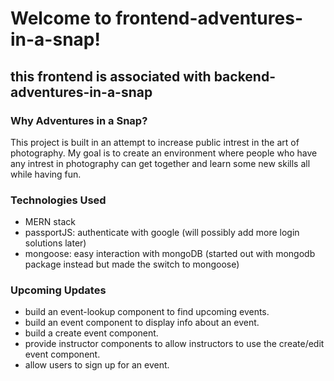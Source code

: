 # Welcome to frontend-adventures-in-a-snap!

<h2>this frontend is associated with backend-adventures-in-a-snap</h2>

<h3>Why Adventures in a Snap?</h3>
This project is built in an attempt to increase public intrest in the art of photography.
My goal is to create an environment where people who have any intrest in photography can
get together and learn some new skills all while having fun.

<h3>Technologies Used</h3>

- MERN stack
- passportJS: authenticate with google (will possibly add more login solutions later)
- mongoose: easy interaction with mongoDB (started out with mongodb package instead but made the switch to mongoose)

<h3>Upcoming Updates</h3>

- build an event-lookup component to find upcoming events.
- build an event component to display info about an event.
- build a create event component.
- provide instructor components to allow instructors to use the create/edit event component.
- allow users to sign up for an event.
